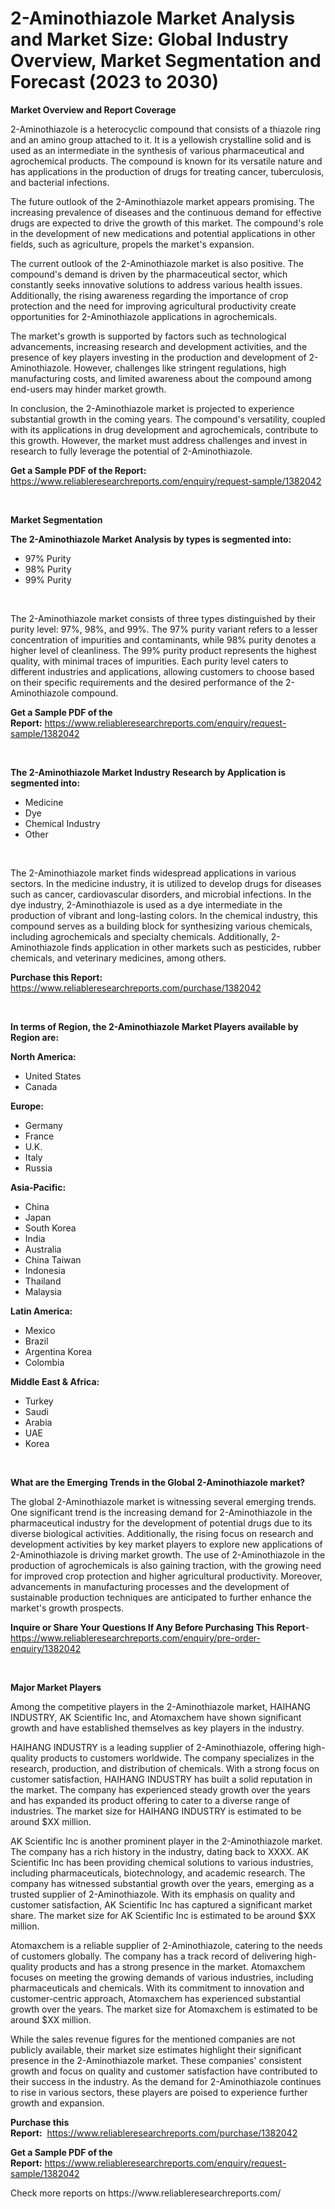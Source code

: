 <p><h1>2-Aminothiazole Market Analysis and Market Size: Global Industry Overview, Market Segmentation and Forecast (2023 to 2030)</h1></p><p><strong>Market Overview and Report Coverage</strong></p>
<p><p>2-Aminothiazole is a heterocyclic compound that consists of a thiazole ring and an amino group attached to it. It is a yellowish crystalline solid and is used as an intermediate in the synthesis of various pharmaceutical and agrochemical products. The compound is known for its versatile nature and has applications in the production of drugs for treating cancer, tuberculosis, and bacterial infections.</p><p>The future outlook of the 2-Aminothiazole market appears promising. The increasing prevalence of diseases and the continuous demand for effective drugs are expected to drive the growth of this market. The compound's role in the development of new medications and potential applications in other fields, such as agriculture, propels the market's expansion.</p><p>The current outlook of the 2-Aminothiazole market is also positive. The compound's demand is driven by the pharmaceutical sector, which constantly seeks innovative solutions to address various health issues. Additionally, the rising awareness regarding the importance of crop protection and the need for improving agricultural productivity create opportunities for 2-Aminothiazole applications in agrochemicals.</p><p>The market's growth is supported by factors such as technological advancements, increasing research and development activities, and the presence of key players investing in the production and development of 2-Aminothiazole. However, challenges like stringent regulations, high manufacturing costs, and limited awareness about the compound among end-users may hinder market growth.</p><p>In conclusion, the 2-Aminothiazole market is projected to experience substantial growth in the coming years. The compound's versatility, coupled with its applications in drug development and agrochemicals, contribute to this growth. However, the market must address challenges and invest in research to fully leverage the potential of 2-Aminothiazole.</p></p>
<p><strong>Get a Sample PDF of the Report:</strong> <a href="https://www.reliableresearchreports.com/enquiry/request-sample/1382042">https://www.reliableresearchreports.com/enquiry/request-sample/1382042</a></p>
<p>&nbsp;</p>
<p><strong>Market Segmentation</strong></p>
<p><strong>The 2-Aminothiazole Market Analysis by types is segmented into:</strong></p>
<p><ul><li>97% Purity</li><li>98% Purity</li><li>99% Purity</li></ul></p>
<p>&nbsp;</p>
<p><p>The 2-Aminothiazole market consists of three types distinguished by their purity level: 97%, 98%, and 99%. The 97% purity variant refers to a lesser concentration of impurities and contaminants, while 98% purity denotes a higher level of cleanliness. The 99% purity product represents the highest quality, with minimal traces of impurities. Each purity level caters to different industries and applications, allowing customers to choose based on their specific requirements and the desired performance of the 2-Aminothiazole compound.</p></p>
<p><strong>Get a Sample PDF of the Report:</strong>&nbsp;<a href="https://www.reliableresearchreports.com/enquiry/request-sample/1382042">https://www.reliableresearchreports.com/enquiry/request-sample/1382042</a></p>
<p>&nbsp;</p>
<p><strong>The 2-Aminothiazole Market Industry Research by Application is segmented into:</strong></p>
<p><ul><li>Medicine</li><li>Dye</li><li>Chemical Industry</li><li>Other</li></ul></p>
<p>&nbsp;</p>
<p><p>The 2-Aminothiazole market finds widespread applications in various sectors. In the medicine industry, it is utilized to develop drugs for diseases such as cancer, cardiovascular disorders, and microbial infections. In the dye industry, 2-Aminothiazole is used as a dye intermediate in the production of vibrant and long-lasting colors. In the chemical industry, this compound serves as a building block for synthesizing various chemicals, including agrochemicals and specialty chemicals. Additionally, 2-Aminothiazole finds application in other markets such as pesticides, rubber chemicals, and veterinary medicines, among others.</p></p>
<p><strong>Purchase this Report:</strong>&nbsp; <a href="https://www.reliableresearchreports.com/purchase/1382042">https://www.reliableresearchreports.com/purchase/1382042</a></p>
<p>&nbsp;</p>
<p><strong>In terms of Region, the 2-Aminothiazole Market Players available by Region are:</strong></p>
<p>
    <p> <strong> North America: </strong>
        <ul>
            <li>United States</li>
            <li>Canada</li>
        </ul>
        </p> 
    <p> <strong> Europe: </strong>
        <ul>
            <li>Germany</li>
            <li>France</li>
            <li>U.K.</li>
            <li>Italy</li>
            <li>Russia</li>
        </ul>
        </p> 
    <p> <strong> Asia-Pacific: </strong>
        <ul>
            <li>China</li>
            <li>Japan</li>
            <li>South Korea</li>
            <li>India</li>
            <li>Australia</li>
            <li>China Taiwan</li>
            <li>Indonesia</li>
            <li>Thailand</li>
            <li>Malaysia</li>
        </ul>
        </p> 
    <p> <strong> Latin America: </strong>
        <ul>
            <li>Mexico</li>
            <li>Brazil</li>
            <li>Argentina Korea</li>
            <li>Colombia</li>
        </ul>
        </p> 
    <p> <strong> Middle East & Africa: </strong>
        <ul>
            <li>Turkey</li>
            <li>Saudi</li>
            <li>Arabia</li>
            <li>UAE</li>
            <li>Korea</li>
        </ul>
    </p>
    </p>
<p>&nbsp;</p>
<p><strong>What are the Emerging Trends in the Global 2-Aminothiazole market?</strong></p>
<p><p>The global 2-Aminothiazole market is witnessing several emerging trends. One significant trend is the increasing demand for 2-Aminothiazole in the pharmaceutical industry for the development of potential drugs due to its diverse biological activities. Additionally, the rising focus on research and development activities by key market players to explore new applications of 2-Aminothiazole is driving market growth. The use of 2-Aminothiazole in the production of agrochemicals is also gaining traction, with the growing need for improved crop protection and higher agricultural productivity. Moreover, advancements in manufacturing processes and the development of sustainable production techniques are anticipated to further enhance the market's growth prospects.</p></p>
<p><strong>Inquire or Share Your Questions If Any Before Purchasing This Report</strong>- <a href="https://www.reliableresearchreports.com/enquiry/pre-order-enquiry/1382042">https://www.reliableresearchreports.com/enquiry/pre-order-enquiry/1382042</a></p>
<p>&nbsp;</p>
<p><strong>Major Market Players</strong></p>
<p><p>Among the competitive players in the 2-Aminothiazole market, HAIHANG INDUSTRY, AK Scientific Inc, and Atomaxchem have shown significant growth and have established themselves as key players in the industry.</p><p>HAIHANG INDUSTRY is a leading supplier of 2-Aminothiazole, offering high-quality products to customers worldwide. The company specializes in the research, production, and distribution of chemicals. With a strong focus on customer satisfaction, HAIHANG INDUSTRY has built a solid reputation in the market. The company has experienced steady growth over the years and has expanded its product offering to cater to a diverse range of industries. The market size for HAIHANG INDUSTRY is estimated to be around $XX million.</p><p>AK Scientific Inc is another prominent player in the 2-Aminothiazole market. The company has a rich history in the industry, dating back to XXXX. AK Scientific Inc has been providing chemical solutions to various industries, including pharmaceuticals, biotechnology, and academic research. The company has witnessed substantial growth over the years, emerging as a trusted supplier of 2-Aminothiazole. With its emphasis on quality and customer satisfaction, AK Scientific Inc has captured a significant market share. The market size for AK Scientific Inc is estimated to be around $XX million.</p><p>Atomaxchem is a reliable supplier of 2-Aminothiazole, catering to the needs of customers globally. The company has a track record of delivering high-quality products and has a strong presence in the market. Atomaxchem focuses on meeting the growing demands of various industries, including pharmaceuticals and chemicals. With its commitment to innovation and customer-centric approach, Atomaxchem has experienced substantial growth over the years. The market size for Atomaxchem is estimated to be around $XX million.</p><p>While the sales revenue figures for the mentioned companies are not publicly available, their market size estimates highlight their significant presence in the 2-Aminothiazole market. These companies' consistent growth and focus on quality and customer satisfaction have contributed to their success in the industry. As the demand for 2-Aminothiazole continues to rise in various sectors, these players are poised to experience further growth and expansion.</p></p>
<p><strong>Purchase this Report:</strong>&nbsp;&nbsp;<a href="https://www.reliableresearchreports.com/purchase/1382042">https://www.reliableresearchreports.com/purchase/1382042</a></p>
<p></p>
<p><strong>Get a Sample PDF of the Report:</strong>&nbsp;<a href="https://www.reliableresearchreports.com/enquiry/request-sample/1382042">https://www.reliableresearchreports.com/enquiry/request-sample/1382042</a></p>
<p>Check more reports on https://www.reliableresearchreports.com/</p>